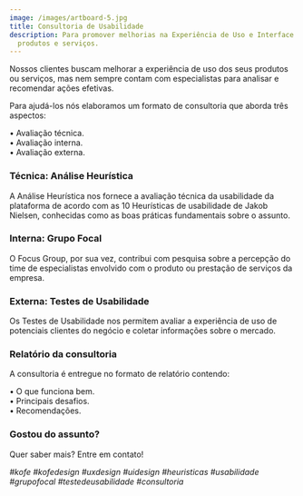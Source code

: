 ```yaml
---
image: /images/artboard-5.jpg
title: Consultoria de Usabilidade
description: Para promover melhorias na Experiência de Uso e Interface de
  produtos e serviços.
---
```

Nossos clientes buscam melhorar a experiência de uso dos seus produtos ou serviços, mas nem sempre contam com especialistas para analisar e recomendar ações efetivas.

Para ajudá-los nós elaboramos um formato de consultoria que aborda três aspectos:

• Avaliação técnica.\
• Avaliação interna.\
• Avaliação externa.

### **Técnica: Análise Heurística**

A Análise Heurística nos fornece a avaliação técnica da usabilidade da plataforma de acordo com as 10 Heurísticas de usabilidade de Jakob Nielsen, conhecidas como as boas práticas fundamentais sobre o assunto.

### **Interna: Grupo Focal**

O Focus Group, por sua vez, contribui com pesquisa sobre a percepção do time de especialistas envolvido com o produto ou prestação de serviços da empresa.

### **Externa: Testes de Usabilidade**

Os Testes de Usabilidade nos permitem avaliar a experiência de uso de potenciais clientes do negócio e coletar informações sobre o mercado.

### **Relatório da consultoria**

A consultoria é entregue no formato de relatório contendo:

• O que funciona bem.\
• Principais desafios.\
• Recomendações.

### **Gostou do assunto?**

Quer saber mais? Entre em contato!

*\#kofe #kofedesign #uxdesign #uidesign #heuristicas #usabilidade #grupofocal #testedeusabilidade #consultoria*